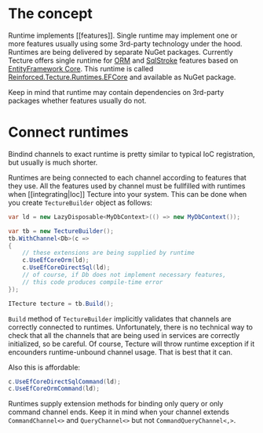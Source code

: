 # The concept

Runtime implements [[features]]. Single runtime may implement one or more features usually using some 3rd-party technology under the hood. Runtimes are being delivered by separate NuGet packages. Currently Tecture offers single runtime for [ORM](https://github.com/reinforced/Reinforced.Tecture/tree/master/Features/Reinforced.Tecture.Features.Orm) and [SqlStroke](https://github.com/reinforced/Reinforced.Tecture/tree/master/Features/Reinforced.Tecture.Features.SqlStroke) features based on [EntityFramework Core](https://docs.microsoft.com/en-us/ef/core/). This runtime is called [Reinforced.Tecture.Runtimes.EFCore](https://github.com/reinforced/Reinforced.Tecture/tree/master/Runtimes/Reinforced.Tecture.Runtimes.EFCore) and available as NuGet package. 

Keep in mind that runtime may contain dependencies on 3rd-party packages whether features usually do not.

# Connect runtimes

Bindind channels to exact runtime is pretty similar to typical IoC registration, but usually is much shorter.

Runtimes are being connected to each channel according to features that they use. All the features used by channel must be fullfilled with runtimes when [[integrating|Ioc]] Tecture into your system. This can be done when you create `TectureBuilder` object as follows:

```csharp
var ld = new LazyDisposable<MyDbContext>(() => new MyDbContext());

var tb = new TectureBuilder();
tb.WithChannel<Db>(c =>
{
	// these extensions are being supplied by runtime
	c.UseEfCoreOrm(ld); 
	c.UseEfCoreDirectSql(ld);
	// of course, if Db does not implement necessary features, 
	// this code produces compile-time error
});

ITecture tecture = tb.Build();
```

`Build` method of `TectureBuilder` implicitly validates that channels are correctly connected to runtimes. Unfortunately, there is no technical way to check that all the channels that are being used in services are correctly initialized, so be careful. Of course, Tecture will throw runtime exception if it encounders runtime-unbound channel usage. That is best that it can.

Also this is affordable:

```csharp
c.UseEfCoreDirectSqlCommand(ld);
c.UseEfCoreOrmCommand(ld);
```

Runtimes supply extension methods for binding only query or only command channel ends. Keep it in mind when your channel extends `CommandChannel<>` and `QueryChannel<>` but not `CommandQueryChannel<,>`.